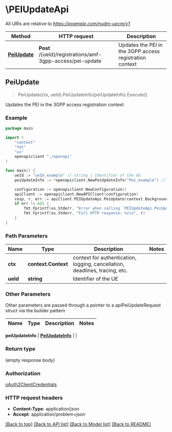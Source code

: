 # \PEIUpdateApi

All URIs are relative to *https://example.com/nudm-uecm/v1*

Method | HTTP request | Description
------------- | ------------- | -------------
[**PeiUpdate**](PEIUpdateApi.md#PeiUpdate) | **Post** /{ueId}/registrations/amf-3gpp-access/pei-update | Updates the PEI in the 3GPP access registration context



## PeiUpdate

> PeiUpdate(ctx, ueId).PeiUpdateInfo(peiUpdateInfo).Execute()

Updates the PEI in the 3GPP access registration context

### Example

```go
package main

import (
    "context"
    "fmt"
    "os"
    openapiclient "./openapi"
)

func main() {
    ueId := "ueId_example" // string | Identifier of the UE
    peiUpdateInfo := *openapiclient.NewPeiUpdateInfo("Pei_example") // PeiUpdateInfo | 

    configuration := openapiclient.NewConfiguration()
    apiClient := openapiclient.NewAPIClient(configuration)
    resp, r, err := apiClient.PEIUpdateApi.PeiUpdate(context.Background(), ueId).PeiUpdateInfo(peiUpdateInfo).Execute()
    if err != nil {
        fmt.Fprintf(os.Stderr, "Error when calling `PEIUpdateApi.PeiUpdate``: %v\n", err)
        fmt.Fprintf(os.Stderr, "Full HTTP response: %v\n", r)
    }
}
```

### Path Parameters


Name | Type | Description  | Notes
------------- | ------------- | ------------- | -------------
**ctx** | **context.Context** | context for authentication, logging, cancellation, deadlines, tracing, etc.
**ueId** | **string** | Identifier of the UE | 

### Other Parameters

Other parameters are passed through a pointer to a apiPeiUpdateRequest struct via the builder pattern


Name | Type | Description  | Notes
------------- | ------------- | ------------- | -------------

 **peiUpdateInfo** | [**PeiUpdateInfo**](PeiUpdateInfo.md) |  | 

### Return type

 (empty response body)

### Authorization

[oAuth2ClientCredentials](../README.md#oAuth2ClientCredentials)

### HTTP request headers

- **Content-Type**: application/json
- **Accept**: application/problem+json

[[Back to top]](#) [[Back to API list]](../README.md#documentation-for-api-endpoints)
[[Back to Model list]](../README.md#documentation-for-models)
[[Back to README]](../README.md)

